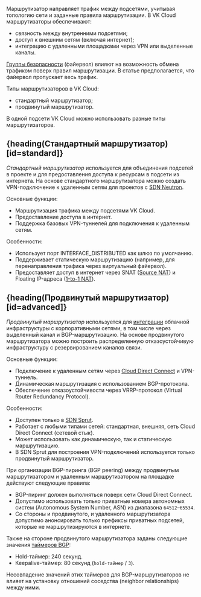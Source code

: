 Маршрутизатор направляет трафик между подсетями, учитывая топологию сети и заданные правила маршрутизации. В VK Cloud маршрутизаторы обеспечивают:

- связность между внутренними подсетями;
- доступ к внешним сетям (включая интернет);
- интеграцию с удаленными площадками через VPN или выделенные каналы.

<info>

[Группы безопасности](../traffic-limiting) (файервол) влияют на возможность обмена трафиком поверх правил маршрутизации. В статье предполагается, что файервол пропускает весь трафик.

</info>

Типы маршрутизаторов в VK Cloud:

- стандартный маршрутизатор;
- продвинутый маршрутизатор.

В одной подсети VK Cloud можно использовать разные типы маршрутизаторов.

## {heading(Стандартный маршрутизатор)[id=standard]}

*Стандартный маршрутизатор* используется для объединения подсетей в проекте и для предоставления доступа к ресурсам в подсети из интернета. На основе стандартного маршрутизатора можно создать VPN-подключение к удаленным сетям для проектов с [SDN Neutron](../../concepts/sdn#neutron).

Основные функции:

- Маршрутизация трафика между подсетями VK Cloud.
- Предоставление доступа в интернет.
- Поддержка базовых VPN-туннелей для подключения к удаленным сетям.

Особенности:

- Использует порт INTERFACE_DISTRIBUTED как шлюз по умолчанию.
- Поддерживает статическую маршрутизацию (например, для перенаправления трафика через виртуальный файервол).
- Предоставляет доступ в интернет через SNAT ([Source NAT](https://docs.openstack.org/neutron/2023.2/admin/intro-nat.html#snat)) и Floating IP-адреса ([1-to-1 NAT](https://docs.openstack.org/neutron/2023.2/admin/intro-nat.html#one-to-one-nat)).

## {heading(Продвинутый маршрутизатор)[id=advanced]}

*Продвинутый маршрутизатор* используется для [интеграции](../onpremise-connect) облачной инфраструктуры с корпоративными сетями, в том числе через выделенный канал и BGP-маршрутизацию. На основе продвинутого маршрутизатора можно построить распределенную отказоустойчивую инфраструктуру с резервированием каналов связи.

Основные функции:

- Подключение к удаленным сетям через [Cloud Direct Connect](../../../directconnect) и VPN-туннель.
- Динамическая маршрутизация с использованием BGP-протокола.
- Обеспечение отказоустойчивости через VRRP-протокол (Virtual Router Redundancy Protocol).

Особенности:

- Доступен только в [SDN Sprut](../../concepts/sdn#sprut).
- Работает с любыми типами сетей: стандартная, внешняя, сеть Cloud Direct Connect (сетевой стык).
- Может использовать как динамическую, так и статическую маршрутизацию.
- В SDN Sprut для построения VPN-подключений используется только продвинутый маршрутизатор.

При организации BGP-пиринга (BGP peering) между продвинутым маршрутизатором и удаленным маршрутизатором на площадке действуют следующие правила:

- BGP-пиринг должен выполняться поверх сети Cloud Direct Connect.
- Допустимо использовать только приватные номера автономных систем (Autonomous System Number, ASN) из диапазона `64512`–`65534`.
- Со стороны и продвинутого, и удаленного маршрутизатора допустимо анонсировать только префиксы приватных подсетей, которые не маршрутизируются в интернете.

Также на стороне продвинутого маршрутизатора заданы следующие значения [таймеров BGP](https://www.rfc-editor.org/rfc/rfc4271#page-90):

- Hold-таймер: 240 секунд.
- Keepalive-таймер: 80 секунд (`hold-таймер` / `3`).

<warn>

Несовпадение значений этих таймеров для BGP-маршрутизаторов не влияет на установку отношений соседства (neighbor relationships) между ними.

</warn>

